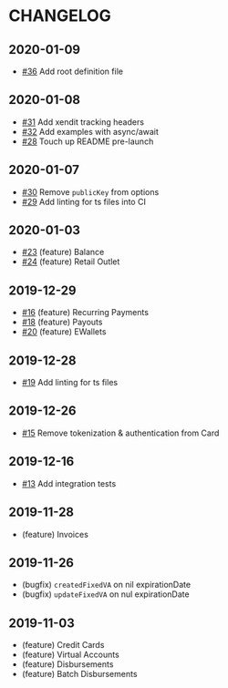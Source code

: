 # CHANGELOG

## 2020-01-09

- [#36](https://github.com/xendit/xendit-node/pull/31) Add root definition file

## 2020-01-08

- [#31](https://github.com/xendit/xendit-node/pull/31) Add xendit tracking headers
- [#32](https://github.com/xendit/xendit-node/pull/32) Add examples with async/await
- [#28](https://github.com/xendit/xendit-node/pull/28) Touch up README pre-launch

## 2020-01-07

- [#30](https://github.com/xendit/xendit-node/pull/30) Remove `publicKey` from options
- [#29](https://github.com/xendit/xendit-node/pull/29) Add linting for ts files into CI

## 2020-01-03

- [#23](https://github.com/xendit/xendit-node/pull/23) (feature) Balance
- [#24](https://github.com/xendit/xendit-node/pull/24s) (feature) Retail Outlet

## 2019-12-29

- [#16](https://github.com/xendit/xendit-node/pull/16) (feature) Recurring Payments
- [#18](https://github.com/xendit/xendit-node/pull/18) (feature) Payouts
- [#20](https://github.com/xendit/xendit-node/pull/20) (feature) EWallets

## 2019-12-28

- [#19](https://github.com/xendit/xendit-node/pull/19) Add linting for ts files

## 2019-12-26

- [#15](https://github.com/xendit/xendit-node/pull/15) Remove tokenization & authentication from Card

## 2019-12-16

- [#13](https://github.com/xendit/xendit-node/pull/13) Add integration tests

## 2019-11-28

- (feature) Invoices

## 2019-11-26

- (bugfix) `createdFixedVA` on nil expirationDate
- (bugfix) `updateFixedVA` on nul expirationDate

## 2019-11-03

- (feature) Credit Cards
- (feature) Virtual Accounts
- (feature) Disbursements
- (feature) Batch Disbursements
